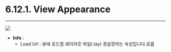 # 6.12.1. View Appearance

---

![](/assets/view-ex-001.png)

* **Info** :
  * Load Url : 뷰에 로드할 레이아웃 파일\(.lay\) 경설정하는 속성입니다.로를   



